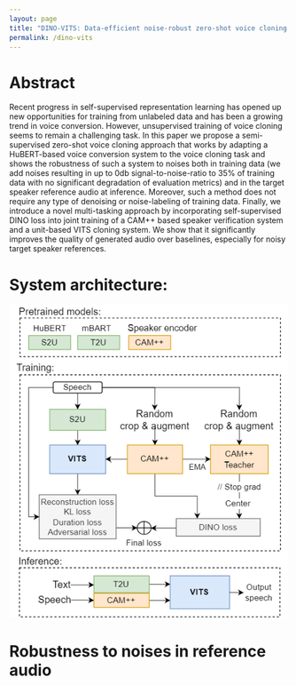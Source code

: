 ```yaml
---
layout: page
title: "DINO-VITS: Data-efficient noise-robust zero-shot voice cloning via multi-tasking with self-supervised speaker verification loss"
permalink: /dino-vits
---
```


# Abstract
Recent progress in self-supervised representation learning has opened up new opportunities for training from unlabeled data and has been a growing trend in voice conversion. However, unsupervised training of voice cloning seems to remain a challenging task. In this paper we propose a semi-supervised zero-shot voice cloning approach that works by adapting a HuBERT-based voice conversion system to the voice cloning task and shows the robustness of such a system to noises both in training data (we add noises resulting in up to 0db signal-to-noise-ratio to 35% of training data with no significant degradation of evaluation metrics) and in the target speaker reference audio at inference. Moreover, such a method does not require any type of denoising or noise-labeling of training data. Finally, we introduce a novel multi-tasking approach by incorporating self-supervised DINO loss into joint training of a CAM++ based speaker verification system and a unit-based VITS cloning system. We show that it significantly improves the quality of generated audio over baselines, especially for noisy target speaker references.


# System architecture:

<center><p><img src="./images/dino_VITS.png" width="560"></p></center>


# Robustness to noises in reference audio

<object type="text/html" data="demopage_icassp2024_refnoise_subset.html" width="1400" height="800"  ></object>
